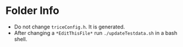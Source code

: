 # Folder Info

* Do not change `triceConfig.h`. It is generated.
* After changing a `*EditThisFile*` run `./updateTestdata.sh` in a bash shell.
